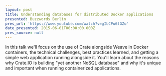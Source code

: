 ```yaml
---
layout: post
title: Understanding databases for distributed Docker applications
presented: Buzzwords Berlin
pres_url: 'https://www.youtube.com/watch?v=gILCPu6lGZo'
date_presented: 2015-06-01T00:00:00.000Z
pres_source: null
---
```


In this talk we'll focus on the use of Crate alongside Weave in Docker containers, the technical challenges, best practices learned, and getting a simple web application running alongside it. You'll learn about the reasons why Crate.IO is building "yet another NoSQL database" and why it's unique and important when running containerized applications.
